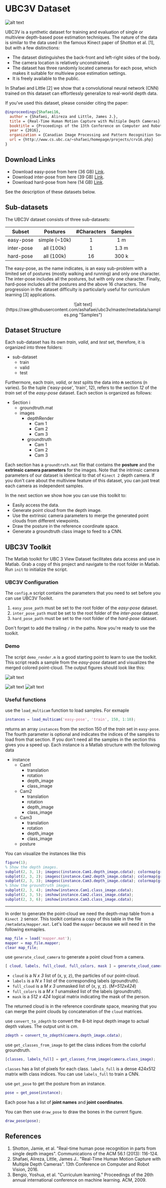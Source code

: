 # UBC3V Dataset
![alt text](https://raw.githubusercontent.com/ashafaei/ubc3v/master/metadata/all_chars.png "UBC3V Reference Groundtruth")

UBC3V is a synthetic dataset for training and evaluation of single or multiview depth-based pose estimation techniques.
The nature of the data is similar to the data used in the famous Kinect paper of Shotton et al. [1], but with a few distinctions:

* The dataset distinguishes the back-front and left-right sides of the body.
* The camera location is relatively unconstrained.
* The dataset has three randomly located cameras for each pose, which makes it suitable for multiview pose estimation settings.
* It is freely available to the public.

In Shafaei and Little [2] we show that a convolutional neural network (CNN) trained on this dataset can effortlessly generalize to real-world depth data.

If you've used this dataset, please consider citing the paper:
```bibtex
@inproceedings{Shafaei16,
  author = {Shafaei, Alireza and Little, James J.},
  title = {Real-Time Human Motion Capture with Multiple Depth Cameras},
  booktitle = {Proceedings of the 13th Conference on Computer and Robot Vision},
  year = {2016},
  organization = {Canadian Image Processing and Pattern Recognition Society (CIPPRS)},
  url = {http://www.cs.ubc.ca/~shafaei/homepage/projects/crv16.php}
}
```

## Download Links

* Download easy-pose from here (36 GB) [Link](www.cs.ubc.ca/~shafaei/homepage/projects/datasets/crv16.dataset.php?easy).
* Download inter-pose from here (39 GB) [Link](www.cs.ubc.ca/~shafaei/homepage/projects/datasets/crv16.dataset.php?inter).
* Download hard-pose from here (14 GB) [Link](www.cs.ubc.ca/~shafaei/homepage/projects/datasets/crv16.dataset.php?hard).

See the description of these datasets below.

## Sub-datasets
The UBC3V dataset consists of three sub-datasets:

| Subset        | Postures            | #Characters  | Samples |
| ------------- |:-------------------:|:------------:|:-------:|
| easy-pose     | simple (~10k)       | 1            | 1 m     |
| inter-pose    | all (100k)          | 1            | 1.3 m   |
| hard-pose     | all (100k)          | 16           | 300 k   |

The easy-pose, as the name indicates, is an easy sub-problem with a limited set of postures (mostly walking and running) and only one character.
The inter-pose includes all the postures, but with only one character. Finally, hard-pose includes all the postures and the above 16 characters.
The progression in the dataset difficulty is particularly useful for curriculum learning [3] applications.

<center>
![alt text](https://raw.githubusercontent.com/ashafaei/ubc3v/master/metadata/samples.png "Samples")
</center>

## Dataset Structure
Each sub-dataset has its own *train*, *valid*, and *test* set, therefore, it is organized into three folders:

* sub-dataset
	* train
	* valid
	* test

Furthermore, each *train*, *valid*, or *test* splits the data into **n** sections (n varies). So the tuple ('easy-pose', 'train', 12), refers to the section *12* of the *train* set of the *easy-pose* dataset. Each section is organized as follows:

* Section i
	* groundtruth.mat
	* images
		* depthRender
			* Cam 1
			* Cam 2
			* Cam 3
		* groundtruth
			* Cam 1
			* Cam 2
			* Cam 3

Each section has a `groundtruth.mat` file that contains the **posture** and the **extrinsic camera parameters** for the images. Note that the intrinsic camera parameters of our dataset is identical to that of `Kinect 2` depth camera.
If you don't care about the multiview feature of this dataset, you can just treat each camera as independent samples.

In the next section we show how you can use this toolkit to:

* Easily access the data.
* Generate point cloud from the depth image.
* Use the extrinsic camera parameters to merge the generated point clouds from different viewpoints.
* Draw the posture in the reference coordinate space.
* Generate a groundtruth class image to feed to a CNN.

## UBC3V Toolkit
The Matlab toolkit for UBC 3 View Dataset facilitates data access and use in Matlab. Grab a copy of this project and navigate to the root folder in Matlab.
Run `init` to initialize the script.

### UBC3V Configuration
The `config.m` script contains the parameters that you need to set before you can use UBC3V Toolkit.

1. `easy_pose_path` must be set to the root folder of the *easy-pose* dataset.
2. `inter_pose_path` must be set to the root folder of the *inter-pose* dataset.
3. `hard_pose_path` must be set to the root folder of the *hard-pose* dataset.

Don't forget to add the trailing `/` in the paths. Now you're ready to use the toolkit.

### Demo
The script `demo_render.m` is a good starting point to learn to use the toolkit. This script reads a sample from the *easy-pose* dataset and visualizes the merged colored point-cloud. The output figures should look like this:

![alt text](https://raw.githubusercontent.com/ashafaei/ubc3v/master/metadata/sample_cameras.png "Samples per camera")

![alt text](https://raw.githubusercontent.com/ashafaei/ubc3v/master/metadata/sample_merged-2.png "Samples merged")
![alt text](https://raw.githubusercontent.com/ashafaei/ubc3v/master/metadata/sample_merged.png "Samples merged colored")

### Useful functions
use the `load_multicam` function to load samples. For exmaple

```matlab
instances = load_multicam('easy-pose', 'train', 150, 1:10);
```

returns an array `instances` from the section 150 of the *train* set in `easy-pose`. The fourth parameter is optional and indicates the indices of the samples to load from that section. If you don't need all the samples in the section this gives you a speed up. Each instance is a Matlab structure with the following data

* instance
	* Cam1
		* translation
		* rotation
		* depth_image
		* class_image
	* Cam2
		* translation
		* rotation
		* depth_image
		* class_image
	* Cam3
		* translation
		* rotation
		* depth_image
		* class_image
	* posture

You can visualize the instances like this
```matlab
figure(1);
% Show the depth images.
subplot(2, 3, 1); imagesc(instance.Cam1.depth_image.cdata); colormap(gray);
subplot(2, 3, 2); imagesc(instance.Cam2.depth_image.cdata); colormap(gray);
subplot(2, 3, 3); imagesc(instance.Cam3.depth_image.cdata); colormap(gray);
% Show the groundtruth images.
subplot(2, 3, 4); imshow(instance.Cam1.class_image.cdata);
subplot(2, 3, 5); imshow(instance.Cam2.class_image.cdata);
subplot(2, 3, 6); imshow(instance.Cam3.class_image.cdata);
```
___
In order to generate the point-cloud we need the depth-map table from a `Kinect 2` sensor. This toolkit contains a copy of this table in the file `/metadata/mapper.mat`. Let's load the `mapper` because we will need it in the following exmaples.

```matlab
map_file = load('mapper.mat');
mapper = map_file.mapper;
clear map_file;
```

use `generate_cloud_camera` to generate a point cloud from a camera.
```matlab
[ cloud, labels, full_cloud, full_colors, mask ] = generate_cloud_camera( instance.Cam1, mapper );
```
* `cloud` is a *N x 3* list of (x, y, z), the particles of our point-cloud.
* `labels` is a *N x 1* list of the corresponding labels (groundtruth).
* `full_cloud` is a *M x 3* unmasked list of (x, y, z). (*M=512x424*)
* `full_colors` is a *M x 1* unamsked list of the labels (groundtruth).
* `mask` is a *512 x 424* logical matrix indicating the mask of the person.

The returned cloud is in the reference coordinate space, meaning that you can merge the point clouds by concatenation of the `cloud` matrices.

use `convert_to_zdepth` to convert the 8-bit input depth image to actual depth values. The output unit is *cm*.

```matlab
zdepth = convert_to_zdepth(camera.depth_image.cdata);
```

use `get_classes_from_image` to get the class indices from the colorful groundtruth.

```matlab
[classes, labels_full] = get_classes_from_image(camera.class_image);
```

`classes` has a list of pixels for each class. `labels_full` is a dense 424x512 matrix with class indices. You can use `labels_full` to train a CNN.

use `get_pose` to get the posture from an instance.

```matlab
pose = get_pose(instance);
```

Each pose has a list of **joint names** and **joint coordinates**.

You can then use `draw_pose` to draw the bones in the current figure.

```matlab
draw_pose(pose);
```

## References
1. Shotton, Jamie, et al. "Real-time human pose recognition in parts from single depth images". Communications of the ACM 56.1 (2013): 116-124.
2. Shafaei, Alireza, Little, James J.. "Real-Time Human Motion Capture with Multiple Depth Cameras". 13th Conference on Computer and Robot Vision, 2016.
3. Bengio, Yoshua, et al. "Curriculum learning." Proceedings of the 26th annual international conference on machine learning. ACM, 2009.